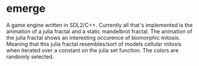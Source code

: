 # emerge
A game engine written in SDL2/C++. Currently all that's implemented is the animation of a julia fractal and a static mandelbrot fractal. The animation of the julia fractal shows an interesting occurence of biomorphic mitosis. Meaning that this julia fractal resembles/sort of models cellular mitosis when iterated over a constant on the julia set function. The colors are randomly selected.
